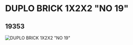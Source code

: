 # DUPLO BRICK 1X2X2 "NO 19"
## 19353
![DUPLO BRICK 1X2X2 "NO 19"](https://lc-www-live-s.legocdn.com/media/bricks/5/2/6099457.jpg)